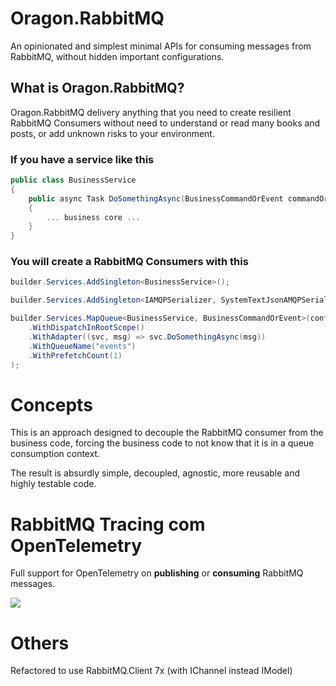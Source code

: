 # Oragon.RabbitMQ 

An opinionated and simplest minimal APIs for consuming messages from RabbitMQ, without hidden important configurations.

## What is Oragon.RabbitMQ?
Oragon.RabbitMQ delivery anything that you need to create resilient RabbitMQ Consumers without need to understand or read many books and posts, or add unknown risks to your environment.

### If you have a service like this
```cs
public class BusinessService
{
    public async Task DoSomethingAsync(BusinessCommandOrEvent commandOrEvent)
    {
        ... business core ...
    }
}
```

### You will create a RabbitMQ Consumers with this
```cs
builder.Services.AddSingleton<BusinessService>();

builder.Services.AddSingleton<IAMQPSerializer, SystemTextJsonAMQPSerializer>();

builder.Services.MapQueue<BusinessService, BusinessCommandOrEvent>(config => config
    .WithDispatchInRootScope()    
    .WithAdapter((svc, msg) => svc.DoSomethingAsync(msg))
    .WithQueueName("events")
    .WithPrefetchCount(1)
);

```

# Concepts
This is an approach designed to decouple the RabbitMQ consumer from the business code, forcing the business code to not know that it is in a queue consumption context.

The result is absurdly simple, decoupled, agnostic, more reusable and highly testable code.


# RabbitMQ Tracing com OpenTelemetry

Full support for OpenTelemetry on **publishing** or **consuming** RabbitMQ messages.


<img src="./docs/playground.gif">

# Others

Refactored to use RabbitMQ.Client 7x (with IChannel instead IModel)

